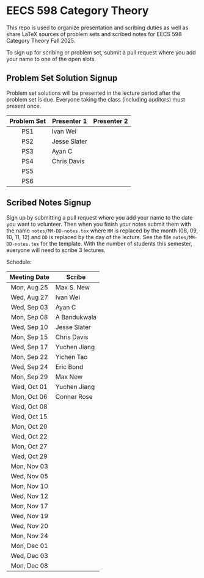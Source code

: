 # EECS 598 Category Theory

This repo is used to organize presentation and scribing duties as well
as share LaTeX sources of problem sets and scribed notes for EECS 598
Category Theory Fall 2025.

To sign up for scribing or problem set, submit a pull request where
you add your name to one of the open slots.

## Problem Set Solution Signup

Problem set solutions will be presented in the lecture period after the problem set is due.
Everyone taking the class (including auditors) must present once.

| Problem Set | Presenter 1 | Presenter 2 | 
|:-----------:|-------------|-------------|
| PS1         | Ivan Wei    |             |
| PS2         | Jesse Slater|             |
| PS3         |   Ayan C    |             |
| PS4         | Chris Davis |             |
| PS5         |             |             |
| PS6         |             |             |

## Scribed Notes Signup

Sign up by submitting a pull request where you add your name to the
date you want to volunteer. Then when you finish your notes submit
them with the name `notes/MM-DD-notes.tex` where `MM` is replaced by
the month (08, 09, 10, 11, 12) and `DD` is replaced by the day of the
lecture. See the file `notes/MM-DD-notes.tex` for the template. With the
number of students this semester, everyone will need to scribe 3 lectures.

Schedule:

| Meeting Date | Scribe     |
|:------------:|------------|
| Mon, Aug 25  | Max S. New |
| Wed, Aug 27  | Ivan Wei   |
| Wed, Sep 03  |   Ayan C   |
| Mon, Sep 08  |A Bandukwala|
| Wed, Sep 10  |Jesse Slater|
| Mon, Sep 15  |Chris Davis |
| Wed, Sep 17  |Yuchen Jiang|
| Mon, Sep 22  | Yichen Tao |
| Wed, Sep 24  | Eric Bond  |
| Mon, Sep 29  | Max New    |
| Wed, Oct 01  |Yuchen Jiang|
| Mon, Oct 06  | Conner Rose |
| Wed, Oct 08  |            |
| Wed, Oct 15  |            |
| Mon, Oct 20  |            |
| Wed, Oct 22  |            |
| Mon, Oct 27  |            |
| Wed, Oct 29  |            |
| Mon, Nov 03  |            |
| Wed, Nov 05  |            |
| Mon, Nov 10  |            |
| Wed, Nov 12  |            |
| Mon, Nov 17  |            |
| Wed, Nov 19  |            |
| Wed, Nov 20  |            |
| Mon, Nov 24  |            |
| Mon, Dec 01  |            |
| Wed, Dec 03  |            |
| Mon, Dec 08  |            |
